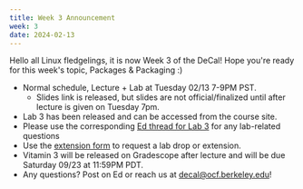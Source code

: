 ```yaml
---
title: Week 3 Announcement
week: 3
date: 2024-02-13
---
```


Hello all Linux fledgelings, it is now Week 3 of the DeCal! Hope you're ready for this week's topic, Packages & Packaging :) 

- Normal schedule, Lecture + Lab at Tuesday 02/13 7-9PM PST.
    - Slides link is released, but slides are not official/finalized until after lecture is given on Tuesday 7pm.
- Lab 3 has been released and can be accessed from the course site.
- Please use the corresponding [Ed thread for Lab 3](https://edstem.org/us/courses/54016/discussion/4338730) for any lab-related questions
- Use the [extension form](https://forms.gle/GDDa5ixTnYQxG5zU9) to request a lab drop or extension.
- Vitamin 3 will be released on Gradescope after lecture and will be due Saturday 09/23 at 11:59PM PDT.
- Any questions? Post on Ed or reach us at decal@ocf.berkeley.edu!
